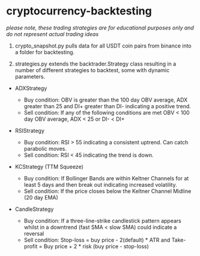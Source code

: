 # cryptocurrency-backtesting
*please note, these trading strategies are for educational purposes only and do not represent actual trading ideas*

1. crypto_snapshot.py pulls data for all USDT coin pairs from binance into a folder for backtesting.

2. strategies.py extends the backtrader.Strategy class resulting in a number of different strategies to backtest, some with dynamic parameters.
 * ADXStrategy
   * Buy condition: OBV is greater than the 100 day OBV average, ADX greater than 25 and DI+ greater than DI- indicating a positive trend.
   * Sell condition: If any of the following conditions are met OBV < 100 day OBV average, ADX < 25 or DI- < DI+

 * RSIStrategy
   * Buy condition: RSI > 55 indicating a consistent uptrend. Can catch parabolic moves.
   * Sell condition: RSI < 45 indicating the trend is down.

 * KCStrategy (TTM Squeeze)
   * Buy condition: If Bollinger Bands are within Keltner Channels for at least 5 days and then break out indicating increased volatility.
   * Sell condition: If the price closes below the Keltner Channel Midline (20 day EMA)

 * CandleStrategy
   * Buy condition: If a three-line-strike candlestick pattern appears whilst in a downtrend (fast SMA < slow SMA) could indicate a reversal
   * Sell condition: Stop-loss = buy price - 2(default) * ATR and Take-profit = Buy price + 2 * risk (buy price - stop-loss)
